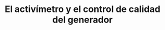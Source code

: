 ---
title: El activímetro y el control de calidad del generador
url: "/recursos-fisica-quimica/radiofisica/ciclos-formativos/imagen-diagnostico-medicina-nuclear/tecnicas-radiofarmacia/"
summary: ""
tags:
- activímetro
categories:
weight: 3

image:
  preview_only: true

build:
  render: never

# Optional external URL for project (replaces project detail page).
external_link: "http://fisiquimicamente.com/recursos-fisica-quimica/radiofisica/ciclos-formativos/imagen-diagnostico-medicina-nuclear/tecnicas-radiofarmacia/TEMA3.pdf"

links:
- icon_pack: fas
  icon:
  name: 🗒️ Actividad
  url: actividad-tema3.pdf
---
